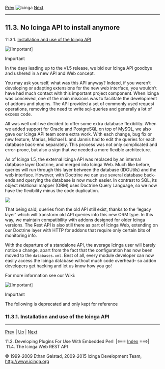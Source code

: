 [Prev](epnplugins.md) ![Icinga](../images/logofullsize.png "Icinga") [Next](icinga-web-api.md)

* * * * *

11.3. No Icinga API to install anymore
--------------------------------------

11.3.1. [Installation and use of the Icinga
API](icinga-api.md#idp16727776)

![[Important]](../images/important.png)

Important

In the days leading up to the v1.5 release, we bid our Icinga API
goodbye and ushered in a new API and Web concept.

You may ask yourself, what was this API anyway? Indeed, if you weren’t
developing or adapting extensions for the new web interface, you
wouldn’t have had much contact with this important project component.
When Icinga was conceived, one of the main missions was to facilitate
the development of addons and plugins. The API provided a set of
commonly used request operations, removing the need to write sql-queries
and generally a lot of excess code.

All was well until we decided to offer some extra database flexibility.
When we added support for Oracle and PostgreSQL on top of MySQL, we also
gave our Icinga API team some extra work. With each change, bug fix or
new feature, Marius, Michael L and Jannis had to edit the queries for
each database back-end separately. This process was not only complicated
and error-prone, but also a sign that we needed a more flexible
architecture.

As of Icinga 1.5, the external Icinga API was replaced by an internal
database layer Doctrine, and merged into Icinga Web. Much like before,
queries will run through this layer between the database (IDOUtils) and
the web interface. However, with Doctrine we can use several database
back-ends and querying the database is now much easier. In contrast to
SQL, its object relational mapper (ORM) uses Doctrine Query Language, so
we now have the flexibility minus the code duplication.

![](../images/Architecture_1.5_800px.png)

That being said, queries from the old API still exist, thanks to the
‘legacy layer’ which will transform old API queries into this new ORM
type. In this way, we maintain compatibility with addons designed for
older Icinga versions. The Rest API is also still there as part of
Icinga Web, extending on our Doctrine layer with HTTP for addons that
require only certain bits of monitoring info.

With the departure of a standalone API, the average Icinga user will
barely notice a change, apart from the fact that the configuration has
now been moved to the `databases.xml`. Best of all, every
module developer can now easily access the Icinga database without much
code overhead– so addon developers get hacking and let us know how you
go!

For more information see our Wiki:




![[Important]](../images/important.png)

Important

The following is deprecated and only kept for reference

### 11.3.1. Installation and use of the Icinga API

































































* * * * *

[Prev](epnplugins.md) | [Up](ch11.md) | [Next](icinga-web-api.md)

11.2. Developing Plugins For Use With Embedded Perl  |<=== [Index](index.md) ===>|  11.4. The Icinga Web REST API

© 1999-2009 Ethan Galstad, 2009-2015 Icinga Development Team,
http://www.icinga.org
